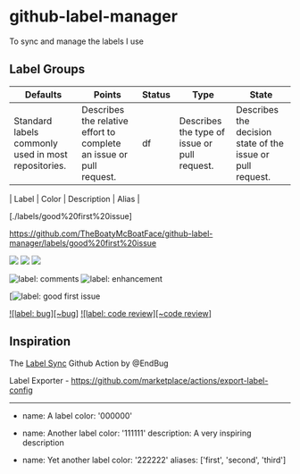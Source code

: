 # github-label-manager

To sync and manage the labels I use

## Label Groups

| **Defaults**                                        | Points                                                              | Status | Type                                         | State                                                      |
| --------------------------------------------------- | ------------------------------------------------------------------- | ------ | -------------------------------------------- | ---------------------------------------------------------- |
| Standard labels commonly used in most repositories. | Describes the relative effort to complete an issue or pull request. | df     | Describes the type of issue or pull request. | Describes the decision state of the issue or pull request. |

| Label | Color | Description | Alias |

[./labels/good%20first%20issue]

https://github.com/TheBoatyMcBoatFace/github-label-manager/labels/good%20first%20issue

![](https://img.shields.io/badge/-status:wip-5319e7.svg)
![][~comments]
![][~enhancement]

[~comments]: https://img.shields.io/badge/-comments-006b75.svg
[~enhancement]: https://img.shields.io/badge/-enhancement-84b6eb.svg

![label: comments][~comments]
![label: enhancement][~enhancement]

[~comments]: https://img.shields.io/badge/-comments-006b75.svg
[~enhancement]: https://img.shields.io/badge/-enhancement-84b6eb.svg

[![label: good first issue](./labels/good%20first%20issue)

[![label: bug][~bug]](https://github.com/isaacs/github/labels/bug)
[![label: code review][~code review]](https://github.com/isaacs/github/labels/code%20review)

## Inspiration

The [Label Sync](https://github.com/marketplace/actions/label-sync) Github Action by @EndBug

Label Exporter - https://github.com/marketplace/actions/export-label-config

---

- name: A label
  color: '000000'

- name: Another label
  color: '111111'
  description: A very inspiring description

- name: Yet another label
  color: '222222'
  aliases: ['first', 'second', 'third']
